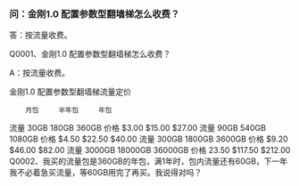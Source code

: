 ### 问：金刚1.0 配置参数型翻墙梯怎么收费？
答：按流量收费。

Q0001、金刚1.0 配置参数型翻墙梯怎么收费？

A：按流量收费。

   金刚1.0 配置参数型翻墙梯流量定价


        月包     半年包     年包

   流量  30GB    180GB     360GB
   价格  $3.00   $15.00    $27.00
   流量  90GB    540GB     1080GB
   价格  $4.50   $22.50    $40.00
   流量  300GB   1800GB    3600GB
   价格  $9.20   $46.00    $82.00
   流量  3000GB  18000GB   36000GB
   价格  23.50   $117.50   $212.00
Q0002、我买的流量包是360GB的年包，满1年时，包内流量还有60GB，下一年我不必着急买流量，等60GB用完了再买。我说得对吗？
